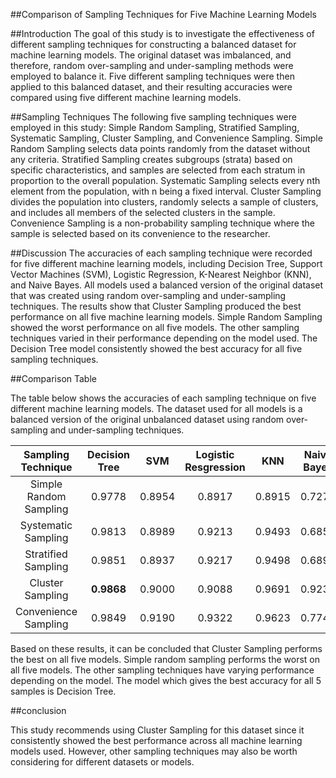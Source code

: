 ##Comparison of Sampling Techniques for Five Machine Learning Models

##Introduction
The goal of this study is to investigate the effectiveness of different sampling techniques for constructing a balanced dataset for machine learning models. The original dataset was imbalanced, and therefore, random over-sampling and under-sampling methods were employed to balance it. Five different sampling techniques were then applied to this balanced dataset, and their resulting accuracies were compared using five different machine learning models.

##Sampling Techniques
The following five sampling techniques were employed in this study: Simple Random Sampling, Stratified Sampling, Systematic Sampling, Cluster Sampling, and Convenience Sampling. Simple Random Sampling selects data points randomly from the dataset without any criteria. Stratified Sampling creates subgroups (strata) based on specific characteristics, and samples are selected from each stratum in proportion to the overall population. Systematic Sampling selects every nth element from the population, with n being a fixed interval. Cluster Sampling divides the population into clusters, randomly selects a sample of clusters, and includes all members of the selected clusters in the sample. Convenience Sampling is a non-probability sampling technique where the sample is selected based on its convenience to the researcher.

##Discussion
The accuracies of each sampling technique were recorded for five different machine learning models, including Decision Tree, Support Vector Machines (SVM), Logistic Regression, K-Nearest Neighbor (KNN), and Naive Bayes. All models used a balanced version of the original dataset that was created using random over-sampling and under-sampling techniques.
The results show that Cluster Sampling produced the best performance on all five machine learning models. Simple Random Sampling showed the worst performance on all five models. The other sampling techniques varied in their performance depending on the model used. The Decision Tree model consistently showed the best accuracy for all five sampling techniques.

##Comparison Table

The table below shows the accuracies of each sampling technique on five different machine learning models. The dataset used for all models is a balanced version of the original unbalanced dataset using random over-sampling and under-sampling techniques.

| Sampling Technique | Decision Tree | SVM | Logistic Resgression | KNN | Naive Bayes |
|:---------------:|:---------------:|:---------------:|:---------------:|:---------------:|:---------------:|
| Simple Random Sampling | 0.9778 | 0.8954 | 0.8917 | 0.8915 | 0.7275 |
| Systematic Sampling | 0.9813 | 0.8989 | 0.9213 | 0.9493 | 0.6854 |
| Stratified Sampling | 0.9851 | 0.8937 | 0.9217 | 0.9498 | 0.6890 |
| Cluster Sampling | **0.9868** | 0.9000 | 0.9088 | 0.9691 | 0.9235 |
| Convenience Sampling | 0.9849 | 0.9190 | 0.9322 | 0.9623 | 0.7740 |

Based on these results, it can be concluded that Cluster Sampling performs the best on all five models. Simple random sampling performs the worst on all five models. The other sampling techniques have varying performance depending on the model. The model which gives the best accuracy for all 5 samples is Decision Tree.

##conclusion

This study recommends using Cluster Sampling for this dataset since it consistently showed the best performance across all machine learning models used. However, other sampling techniques may also be worth considering for different datasets or models.
